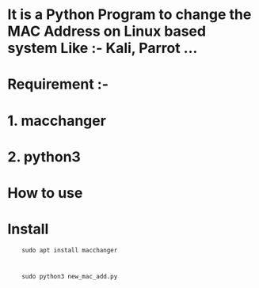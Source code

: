 # It is a Python Program to change the MAC Address on Linux based system Like :- Kali, Parrot ...
# Requirement :- 
#          1. macchanger
#          2. python3
# How to use 
#              Install 
        sudo apt install macchanger
#
        sudo python3 new_mac_add.py
